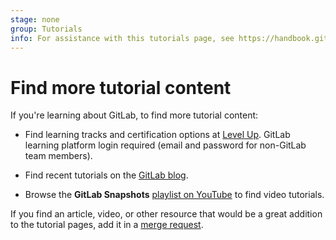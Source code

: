 ```yaml
---
stage: none
group: Tutorials
info: For assistance with this tutorials page, see https://handbook.gitlab.com/handbook/product/ux/technical-writing/#assignments-to-other-projects-and-subjects.
---
```


# Find more tutorial content

If you're learning about GitLab, to find more tutorial content:

- Find learning tracks and certification options at [Level Up](https://levelup.gitlab.com/).
  GitLab learning platform login required (email and password for non-GitLab team members).

- Find recent tutorials on the [GitLab blog](https://about.gitlab.com/blog/).

- Browse the **GitLab Snapshots** [playlist on YouTube](https://www.youtube.com/playlist?list=PLFGfElNsQthYDx0A_FaNNfUm9NHsK6zED)
  to find video tutorials.

If you find an article, video, or other resource that would be a
great addition to the tutorial pages, add it in a [merge request](../development/documentation/index.md).
